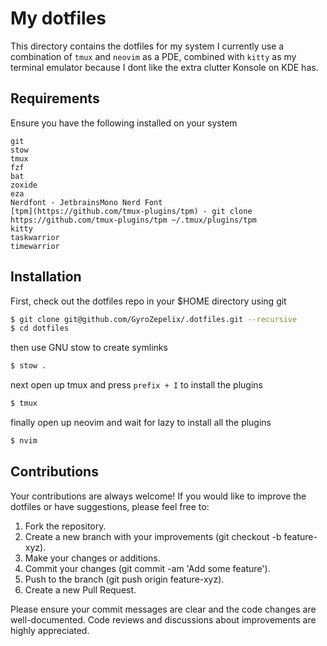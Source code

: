 # My dotfiles

This directory contains the dotfiles for my system
I currently use a combination of `tmux` and `neovim` as a PDE, combined with
`kitty` as my terminal emulator because I dont like the extra clutter Konsole
on KDE has.

## Requirements

Ensure you have the following installed on your system

```
git
stow
tmux
fzf
bat
zoxide
eza
Nerdfont - JetbrainsMono Nerd Font
[tpm](https://github.com/tmux-plugins/tpm) - git clone https://github.com/tmux-plugins/tpm ~/.tmux/plugins/tpm
kitty
taskwarrior
timewarrior
```

## Installation

First, check out the dotfiles repo in your $HOME directory using git

```bash
$ git clone git@github.com/GyroZepelix/.dotfiles.git --recursive
$ cd dotfiles
```

then use GNU stow to create symlinks

```bash
$ stow .
```

next open up tmux and press `prefix + I` to install the plugins
```bash
$ tmux
```

finally open up neovim and wait for lazy to install all the plugins

```bash
$ nvim
```

## Contributions
Your contributions are always welcome! If you would like to improve the dotfiles or have suggestions, please feel free to:

1. Fork the repository.
2. Create a new branch with your improvements (git checkout -b feature-xyz).
3. Make your changes or additions.
4. Commit your changes (git commit -am 'Add some feature').
5. Push to the branch (git push origin feature-xyz).
6. Create a new Pull Request.

Please ensure your commit messages are clear and the code changes are well-documented. Code reviews and discussions about improvements are highly appreciated.
